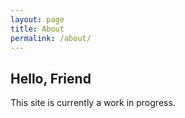 ```yaml
---
layout: page
title: About
permalink: /about/
---
```


## Hello, Friend

This site is currently a work in progress. 